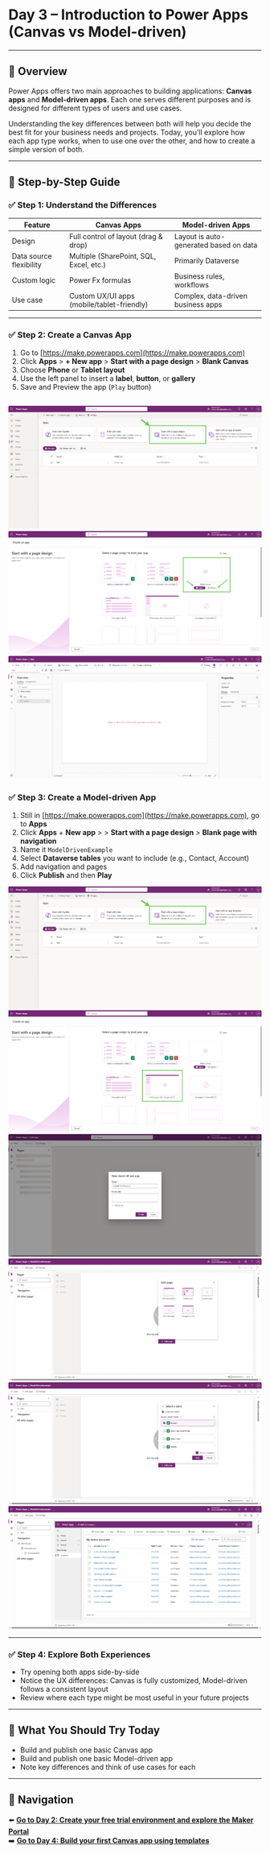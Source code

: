# Day 3 – Introduction to Power Apps (Canvas vs Model-driven)

---

## 📝 Overview

Power Apps offers two main approaches to building applications: **Canvas apps** and **Model-driven apps**. Each one serves different purposes and is designed for different types of users and use cases.

Understanding the key differences between both will help you decide the best fit for your business needs and projects. Today, you'll explore how each app type works, when to use one over the other, and how to create a simple version of both.

---

## 🧭 Step-by-Step Guide

### ✅ Step 1: Understand the Differences

| Feature               | Canvas Apps                               | Model-driven Apps                          |
|-----------------------|--------------------------------------------|---------------------------------------------|
| Design                | Full control of layout (drag & drop)       | Layout is auto-generated based on data      |
| Data source flexibility | Multiple (SharePoint, SQL, Excel, etc.) | Primarily Dataverse                         |
| Custom logic          | Power Fx formulas                          | Business rules, workflows                   |
| Use case              | Custom UX/UI apps (mobile/tablet-friendly) | Complex, data-driven business apps          |

---

### ✅ Step 2: Create a Canvas App

1. Go to [https://make.powerapps.com](https://make.powerapps.com)
2. Click **Apps** > **+ New app** > **Start with a page design** > **Blank Canvas**
3. Choose **Phone** or **Tablet layout**
4. Use the left panel to insert a **label**, **button**, or **gallery**
5. Save and Preview the app (`Play` button)

![Start With a Page Design](/PowerPlatform/assets/PowerPlatform30days/Day3/Startwithapagedesign.png)
![Select Canvas](/PowerPlatform/assets/PowerPlatform30days/Day3/SelectCanvas.png)
![Canvas App](/PowerPlatform/assets/PowerPlatform30days/Day3/CanvasApp.png)
---

### ✅ Step 3: Create a Model-driven App

1. Still in [https://make.powerapps.com](https://make.powerapps.com), go to **Apps**
2. Click **Apps** + **New app** >  > **Start with a page design** > **Blank page with navigation**
3. Name it `ModelDrivenExample`
4. Select **Dataverse tables** you want to include (e.g., Contact, Account)
5. Add navigation and pages
6. Click **Publish** and then **Play**

![Start With a Page Design](/PowerPlatform/assets/PowerPlatform30days/Day3/Startwithapagedesign.png)
![Select Model-Driven](/PowerPlatform/assets/PowerPlatform30days/Day3/SelectModelDriven.png)
![Model-Drive Name](/PowerPlatform/assets/PowerPlatform30days/Day3/ModelDrivenName.png)
![Model-Driven Add Page](/PowerPlatform/assets/PowerPlatform30days/Day3/ModelDrivenAddPage.png)
![Model-Driven Select Table](/PowerPlatform/assets/PowerPlatform30days/Day3/ModelDrivenSelectTable.png)
![Model-Driven App](/PowerPlatform/assets/PowerPlatform30days/Day3/ModelDrivenApp.png)

---

### ✅ Step 4: Explore Both Experiences

- Try opening both apps side-by-side
- Notice the UX differences: Canvas is fully customized, Model-driven follows a consistent layout
- Review where each type might be most useful in your future projects

---

## 🔎 What You Should Try Today

- Build and publish one basic Canvas app
- Build and publish one basic Model-driven app
- Note key differences and think of use cases for each

---

## 🔁 Navigation

⬅️ [**Go to Day 2: Create your free trial environment and explore the Maker Portal**](/PowerPlatform/Power%20Platform%2030%20days/Day02.md)  
➡️ [**Go to Day 4: Build your first Canvas app using templates**](/PowerPlatform/Power%20Platform%2030%20days/Day04.md)
